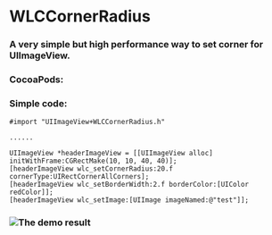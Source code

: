 WLCCornerRadius
=============================================================================
### A very simple but high performance way to set corner for UIImageView. 

### CocoaPods:

### Simple code:
    #import "UIImageView+WLCCornerRadius.h"
    
    ......
    
    UIImageView *headerImageView = [[UIImageView alloc] initWithFrame:CGRectMake(10, 10, 40, 40)];  
    [headerImageView wlc_setCornerRadius:20.f cornerType:UIRectCornerAllCorners];  
    [headerImageView wlc_setBorderWidth:2.f borderColor:[UIColor redColor]];  
    [headerImageView wlc_setImage:[UIImage imageNamed:@"test"]];
    
### ![The demo result](https://github.com/wanglichun/WLCCornerRadius/tree/master/ScreenShots/wangwu.PNG)

